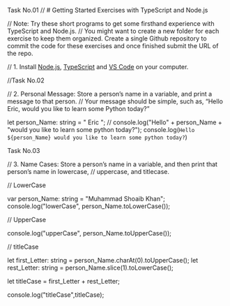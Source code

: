 Task No.01
// # Getting Started Exercises with TypeScript and Node.js

// Note: Try these short programs to get some firsthand experience with TypeScript and Node.js.
// You might want to create a new folder for each exercise to keep them organized. Create a single Github repository to commit the code for these exercises and once finished submit the URL of the repo.

// 1. Install [Node.js](https://nodejs.org/en/), [TypeScript](https://www.typescriptlang.org/download)  and [VS Code](https://code.visualstudio.com/) on your computer.

//Task No.02

// 2. Personal Message: Store a person’s name in a variable, and print a message to that person.
//  Your message should be simple, such as, “Hello Eric, would you like to learn some Python today?”


let person_Name: string = " Eric ";
// console.log("Hello" + person_Name + "would you like to learn some python today?");
console.log(`Hello ${person_Name} would you like to learn some python today?`)

Task No.03

// 3. Name Cases: Store a person’s name in a variable, and then print that person’s name in lowercase, 
// uppercase, and titlecase.

// LowerCase

var person_Name: string = "Muhammad Shoaib Khan";
console.log("lowerCase", person_Name.toLowerCase());

// UpperCase

console.log("upperCase", person_Name.toUpperCase());

// titleCase

let first_Letter: string = person_Name.charAt(0).toUpperCase();
let rest_Letter: string = person_Name.slice(1).toLowerCase();

let titleCase = first_Letter  + rest_Letter;

console.log("titleCase",titleCase);
